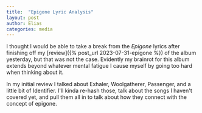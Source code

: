 ```yaml
---
title:  "Epigone Lyric Analysis"
layout: post
author: Elias
categories: media
---
```


I thought I would be able to take a break from the *Epigone* lyrics after finishing off my [review]({% post_url 2023-07-31-epigone %}) of the album yesterday, but that was not the case. Evidently my brainrot for this album extends beyond whatever mental fatigue I cause myself by going too hard when thinking about it.

<!--more-->

In my initial review I talked about Exhaler, Woolgatherer, Passenger, and a little bit of Identifier. I'll kinda re-hash those, talk about the songs I haven't covered yet, and pull them all in to talk about how they connect with the concept of epigone.